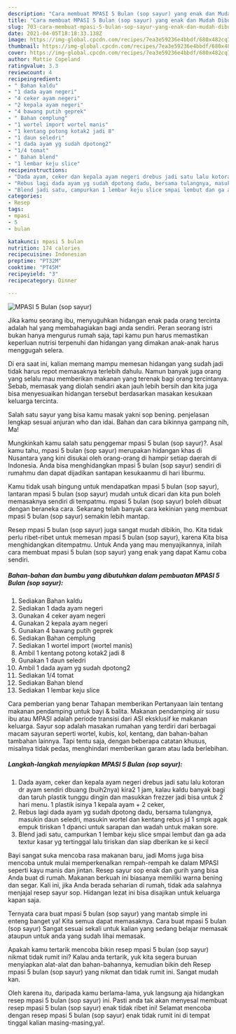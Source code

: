 ```yaml
---
description: "Cara membuat MPASI 5 Bulan (sop sayur) yang enak dan Mudah Dibuat"
title: "Cara membuat MPASI 5 Bulan (sop sayur) yang enak dan Mudah Dibuat"
slug: 703-cara-membuat-mpasi-5-bulan-sop-sayur-yang-enak-dan-mudah-dibuat
date: 2021-04-05T18:18:33.138Z
image: https://img-global.cpcdn.com/recipes/7ea3e59236e4bbdf/680x482cq70/mpasi-5-bulan-sop-sayur-foto-resep-utama.jpg
thumbnail: https://img-global.cpcdn.com/recipes/7ea3e59236e4bbdf/680x482cq70/mpasi-5-bulan-sop-sayur-foto-resep-utama.jpg
cover: https://img-global.cpcdn.com/recipes/7ea3e59236e4bbdf/680x482cq70/mpasi-5-bulan-sop-sayur-foto-resep-utama.jpg
author: Mattie Copeland
ratingvalue: 3.3
reviewcount: 4
recipeingredient:
- " Bahan kaldu"
- "1 dada ayam negeri"
- "4 ceker ayam negeri"
- "2 kepala ayam negeri"
- "4 bawang putih geprek"
- " Bahan cemplung"
- "1 wortel import wortel manis"
- "1 kentang potong kotak2 jadi 8"
- "1 daun seledri"
- "1 dada ayam yg sudah dpotong2"
- "1/4 tomat"
- " Bahan blend"
- "1 lembar keju slice"
recipeinstructions:
- "Dada ayam, ceker dan kepala ayam negeri drebus jadi satu lalu kotoran dr ayam sendiri dbuang (buih2nya) kira2 1 jam, kalau kaldu banyak bagi dan taruh plastik tunggu dingin dan masukkan frezzer jadi bisa untuk 2 hari menu. 1 plastik isinya 1 kepala ayam + 2 ceker,"
- "Rebus lagi dada ayam yg sudah dpotong dadu, bersama tulangnya, masukin daun seledri, masukin wortel dan kentang rebus jd 1 smpk agak empuk tiriskan 1 dpanci untuk sarapan dan wadah untuk makan sore."
- "Blend jadi satu, campurkan 1 lembar keju slice smpai lembut dan ga ada textur kasar yg tertinggal lalu tiriskan dan siap dberikan ke si kecil"
categories:
- Resep
tags:
- mpasi
- 5
- bulan

katakunci: mpasi 5 bulan 
nutrition: 174 calories
recipecuisine: Indonesian
preptime: "PT32M"
cooktime: "PT45M"
recipeyield: "3"
recipecategory: Dinner

---
```



![MPASI 5 Bulan (sop sayur)](https://img-global.cpcdn.com/recipes/7ea3e59236e4bbdf/680x482cq70/mpasi-5-bulan-sop-sayur-foto-resep-utama.jpg)

Jika kamu seorang ibu, menyuguhkan hidangan enak pada orang tercinta adalah hal yang membahagiakan bagi anda sendiri. Peran seorang istri bukan hanya mengurus rumah saja, tapi kamu pun harus memastikan keperluan nutrisi terpenuhi dan hidangan yang dimakan anak-anak harus menggugah selera.

Di era  saat ini, kalian memang mampu memesan hidangan yang sudah jadi tidak harus repot memasaknya terlebih dahulu. Namun banyak juga orang yang selalu mau memberikan makanan yang terenak bagi orang tercintanya. Sebab, memasak yang diolah sendiri akan jauh lebih bersih dan kita juga bisa menyesuaikan hidangan tersebut berdasarkan masakan kesukaan keluarga tercinta. 

Salah satu sayur yang bisa kamu masak yakni sop bening. penjelasan lengkap sesuai anjuran who dan idai. Bahan dan cara bikinnya gampang nih, Ma!

Mungkinkah kamu salah satu penggemar mpasi 5 bulan (sop sayur)?. Asal kamu tahu, mpasi 5 bulan (sop sayur) merupakan hidangan khas di Nusantara yang kini disukai oleh orang-orang di hampir setiap daerah di Indonesia. Anda bisa menghidangkan mpasi 5 bulan (sop sayur) sendiri di rumahmu dan dapat dijadikan santapan kesukaanmu di hari liburmu.

Kamu tidak usah bingung untuk mendapatkan mpasi 5 bulan (sop sayur), lantaran mpasi 5 bulan (sop sayur) mudah untuk dicari dan kita pun boleh memasaknya sendiri di tempatmu. mpasi 5 bulan (sop sayur) boleh dibuat dengan beraneka cara. Sekarang telah banyak cara kekinian yang membuat mpasi 5 bulan (sop sayur) semakin lebih mantap.

Resep mpasi 5 bulan (sop sayur) juga sangat mudah dibikin, lho. Kita tidak perlu ribet-ribet untuk memesan mpasi 5 bulan (sop sayur), karena Kita bisa menghidangkan ditempatmu. Untuk Anda yang mau menyajikannya, inilah cara membuat mpasi 5 bulan (sop sayur) yang enak yang dapat Kamu coba sendiri.

<!--inarticleads1-->

##### Bahan-bahan dan bumbu yang dibutuhkan dalam pembuatan MPASI 5 Bulan (sop sayur):

1. Sediakan  Bahan kaldu
1. Sediakan 1 dada ayam negeri
1. Gunakan 4 ceker ayam negeri
1. Gunakan 2 kepala ayam negeri
1. Gunakan 4 bawang putih geprek
1. Sediakan  Bahan cemplung
1. Sediakan 1 wortel import (wortel manis)
1. Ambil 1 kentang potong kotak2 jadi 8
1. Gunakan 1 daun seledri
1. Ambil 1 dada ayam yg sudah dpotong2
1. Sediakan 1/4 tomat
1. Sediakan  Bahan blend
1. Sediakan 1 lembar keju slice


Cara pemberian yang benar Tahapan memberikan Pertanyaan lain tentang makanan pendamping untuk bayi &amp; balita. Makanan pendamping air susu ibu atau MPASI adalah periode transisi dari ASI eksklusif ke makanan keluarga. Sayur sop adalah masakan rumahan yang terdiri dari berbagai macam sayuran seperti wortel, kubis, kol, kentang, dan bahan-bahan tambahan lainnya. Tapi tentu saja, dengan beberapa catatan khusus, misalnya tidak pedas, menghindari memberikan garam atau lada berlebihan. 

<!--inarticleads2-->

##### Langkah-langkah menyiapkan MPASI 5 Bulan (sop sayur):

1. Dada ayam, ceker dan kepala ayam negeri drebus jadi satu lalu kotoran dr ayam sendiri dbuang (buih2nya) kira2 1 jam, kalau kaldu banyak bagi dan taruh plastik tunggu dingin dan masukkan frezzer jadi bisa untuk 2 hari menu. 1 plastik isinya 1 kepala ayam + 2 ceker,
1. Rebus lagi dada ayam yg sudah dpotong dadu, bersama tulangnya, masukin daun seledri, masukin wortel dan kentang rebus jd 1 smpk agak empuk tiriskan 1 dpanci untuk sarapan dan wadah untuk makan sore.
1. Blend jadi satu, campurkan 1 lembar keju slice smpai lembut dan ga ada textur kasar yg tertinggal lalu tiriskan dan siap dberikan ke si kecil


Bayi sangat suka mencoba rasa makanan baru, jadi Moms juga bisa mencoba untuk mulai memperkenalkan rempah-rempah ke dalam MPASI seperti kayu manis dan jintan. Resep sayur sop enak dan gurih yang bisa Anda buat di rumah. Makanan berkuah ini biasanya memiliki warna bening dan segar. Kali ini, jika Anda berada seharian di rumah, tidak ada salahnya menjajal resep sayur sop. Hidangan lezat ini bisa disajikan untuk keluarga kapan saja. 

Ternyata cara buat mpasi 5 bulan (sop sayur) yang mantab simple ini enteng banget ya! Kita semua dapat memasaknya. Cara buat mpasi 5 bulan (sop sayur) Sangat sesuai sekali untuk kalian yang sedang belajar memasak ataupun untuk anda yang sudah lihai memasak.

Apakah kamu tertarik mencoba bikin resep mpasi 5 bulan (sop sayur) nikmat tidak rumit ini? Kalau anda tertarik, yuk kita segera buruan menyiapkan alat-alat dan bahan-bahannya, kemudian bikin deh Resep mpasi 5 bulan (sop sayur) yang nikmat dan tidak rumit ini. Sangat mudah kan. 

Oleh karena itu, daripada kamu berlama-lama, yuk langsung aja hidangkan resep mpasi 5 bulan (sop sayur) ini. Pasti anda tak akan menyesal membuat resep mpasi 5 bulan (sop sayur) enak tidak ribet ini! Selamat mencoba dengan resep mpasi 5 bulan (sop sayur) enak tidak rumit ini di tempat tinggal kalian masing-masing,ya!.

